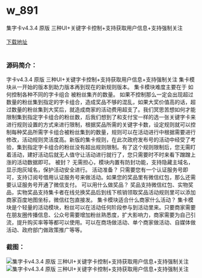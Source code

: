 # w_891
集字卡v4.3.4 原版 三种UI+关键字卡控制+支持获取用户信息+支持强制关注
<br/></br>
[下载地址](https://www.uuid2.com/891.html "下载地址")
<br/></br>
<h3>源码简介：</h3>
<p>字卡v4.3.4 原版 三种UI+关键字卡控制+支持获取用户信息+支持强制关注
集卡模块从一开始的版本到助力版本再到现在的新规则版本。
集卡模块难度主要在于 如何控制各种不同的字卡组合 被粉丝集齐的数量。
如果不控制那么一定会出现超过数量的粉丝集到指定的字卡组合，造成奖品不够的混乱，如果大奖价值高的话，超过数量的粉丝集到大奖后，就造成商家的活动费用超支了。我们冥思苦想如何才能限制集到指定字卡组合的粉丝数，后我们想到了和支付宝一样的选一张关键字卡来进行规则设置的方式来进行限制，根据奖品所需的关键字卡数，设定规则就可以控制每种奖品所需字卡组合被粉丝集到的数量，规则可以在活动进行中根据需要进行修改，活动规则灵活度高。新版的集卡规则，在此次政府发布号的活动中经受了考验，集到指定字卡组合的粉丝没有超出规则限制。有了这个规则限制后，您无需盯着活动，建好活动后就无人值守让活动进行就行了，您只需要时不时来看下蹭蹭上涨的活动数据即可。
被封？
无需担心，模块内置有防封功能，支持隐藏主域名，显示炮灰域名，保护活动安全进行。
活动准备？
只需要您有一个认证服务号即可，支持订阅号借用认证服务号来做活动。如果您的奖品里有微信红包，那么还需要认证服务号开通了微信支付。
可以用什么做奖品？
奖品支持微信红包、实物奖品，实物奖品支持集卡者在线兑换奖品后到线下核销领取奖品活动规则里可以添加商家百度地图坐标，微信红包直接发。
集卡模块适合什么商家什么活动？
集卡模块是个轻量的活动模块，粉丝可以在活动任何阶段参与到活动里来。只要商家需要在朋友圈传播信息、公众号需要增加粉丝熟悉度，扩大影响力，商家需要为自己引流，提升购买率等等都可以使用。可以在商场做活动、单个商家做活动、自媒体做活动、政府部门做政策推广等等。<p>
<p> <p>
<h3>截图：</h3>
<img src="https://www.uuid2.com/wp-content/uploads/img/202105/a11a815609.png" alt="集字卡v4.3.4 原版 三种UI+关键字卡控制+支持获取用户信息+支持强制关注"><img src="https://www.uuid2.com/wp-content/uploads/img/202105/fffbf41912.png" alt="集字卡v4.3.4 原版 三种UI+关键字卡控制+支持获取用户信息+支持强制关注">
